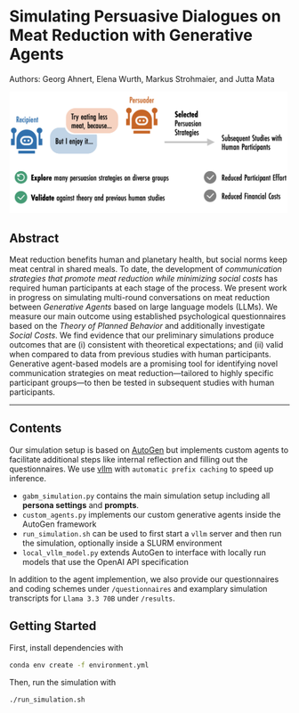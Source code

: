 # Simulating Persuasive Dialogues on Meat Reduction with Generative Agents

Authors: Georg Ahnert, Elena Wurth, Markus Strohmaier, and Jutta Mata

<img src="figure1.png" width="500" />

## Abstract

Meat reduction benefits human and planetary health, but social norms keep meat central in shared meals.
To date, the development of _communication strategies that promote meat reduction while minimizing social costs_ has required human participants at each stage of the process. We present work in progress on simulating multi-round conversations on meat reduction between _Generative Agents_ based on large language models (LLMs). We measure our main outcome using established psychological questionnaires based on the _Theory of Planned Behavior_ and additionally investigate _Social Costs_. We find evidence that our preliminary simulations produce outcomes that are (i) consistent with theoretical expectations; and (ii) valid when compared to data from previous studies with human participants. Generative agent-based models are a promising tool for identifying novel communication strategies on meat reduction—tailored to highly specific participant groups—to then be tested in subsequent studies with human participants.

---

## Contents
Our simulation setup is based on [AutoGen](https://github.com/microsoft/autogen) but implements custom agents to facilitate additional steps like internal reflection and filling out the questionnaires. We use [vllm](https://docs.vllm.ai/en/stable/) with `automatic prefix caching` to speed up inference.

- `gabm_simulation.py` contains the main simulation setup including all **persona settings** and **prompts**.
- `custom_agents.py` implements our custom generative agents inside the AutoGen framework
- `run_simulation.sh` can be used to first start a `vllm` server and then run the simulation, optionally inside a SLURM environment
- `local_vllm_model.py` extends AutoGen to interface with locally run models that use the OpenAI API specification

In addition to the agent implemention, we also provide our questionnaires and coding schemes under `/questionnaires` and examplary simulation transcripts for `Llama 3.3 70B` under `/results`.

## Getting Started

First, install dependencies with
```bash
conda env create -f environment.yml
```

Then, run the simulation with
```bash
./run_simulation.sh
```